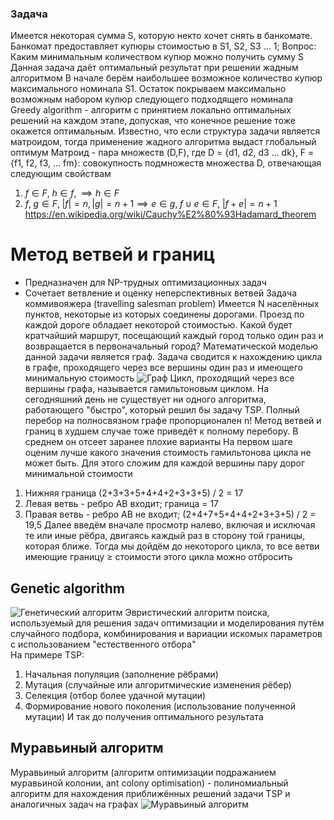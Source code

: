 ### Задача
Имеется некоторая сумма S, которую некто хочет снять в банкомате. Банкомат предоставляет купюры стоимостью в S1, S2, S3 ... 1;
Вопрос: Каким минимальным количеством купюр можно получить сумму S
Данная задача даёт оптимальный результат при решении жадным алгоритмом
В начале берём наибольшее возможное количество купюр максимального номинала S1. Остаток покрываем максимально возможным набором купюр следующего подходящего номинала
Greedy algorithm - алгоритм с принятием локально оптимальных решений на каждом этапе, допуская, что конечное решение тоже окажется оптимальным.
Известно, что если структура задачи является матроидом, тогда применение жадного алгоритма выдаст глобальный оптимум
Матроид - пара множеств (D,F), где D = {d1, d2, d3 ... dk}, F = {f1, f2, f3, ... fm}: совокупность подмножеств множества D, отвечающая следующим свойствам
1. $f \in F,\; h \in f,\implies h \in F$
2. $f,\;g\in{F},\;|f|=n, |g|=n+1\implies{}e\in{g},\;f\cup{e}\in{F},\;|f+e|=n+1$
https://en.wikipedia.org/wiki/Cauchy%E2%80%93Hadamard_theorem
# Метод ветвей и границ
- Предназначен для NP-трудных оптимизационных задач
- Сочетает ветвление и оценку неперспективных ветвей
Задача коммивояжера (travelling salesman problem)
Имеется N населённых пунктов, некоторые из которых соединены дорогами. Проезд по каждой дороге обладает некоторой стоимостью. Какой будет кратчайший маршрут, посещающий каждый город только один раз и возвращается в первоначальный город?
Математической моделью данной задачи является граф. Задача сводится к нахождению цикла в графе, проходящего через все вершины один раз и имеющего минимальную стоимость
![Граф](Граф.png)
Цикл, проходящий через все вершины графа, называется гамильтоновым циклом. На сегодняшний день не существует ни одного алгоритма, работающего "быстро", который решил бы задачу TSP. Полный перебор на полносвязном графе пропорционален n!
Метод ветвей и границ в худшем случае тоже приведёт к полному перебору. В среднем он отсеет заранее плохие варианты
На первом шаге оценим лучше какого значения стоимость гамильтонова цикла не может быть. Для этого сложим для каждой вершины пару дорог минимальной стоимости
1. Нижняя граница (2+3+3+5+4+4+2+3+3+5) / 2 = 17
2. Левая ветвь - ребро AB входит; граница = 17
3. Правая ветвь - ребро AB не входит; (2+4+7+5+4+4+2+3+3+5) / 2 = 19,5
Далее введём вначале просмотр налево, включая и исключая те или иные рёбра, двигаясь каждый раз в сторону той границы, которая ближе. Тогда мы дойдём до некоторого цикла, то все ветви имеющие границу $\ge$ стоимости этого цикла можно отбросить 
## Genetic algorithm
![Генетический алгоритм](Genetic%20algo.png)
Эвристический алгоритм поиска, используемый для решения задач оптимизации и моделирования путём случайного подбора, комбинирования и вариации искомых параметров с использованием "естественного отбора"  
На примере TSP:  
1. Начальная популяция (заполнение рёбрами)  
2. Мутация (случайные или алгоритмические изменения рёбер)
3. Селекция (отбор более удачной мутации)
4. Формирование нового поколения (использование полученной мутации)
И так до получения оптимального результата
## Муравьиный алгоритм
Муравьиный алгоритм (алгоритм оптимизации подражанием муравьиной колонии, ant colony optimisation) - полиномиальный алгоритм для нахождения приближённых решений задачи TSP и аналогичных задач на графах
![Муравьиный алгоритм](ACO.png)

